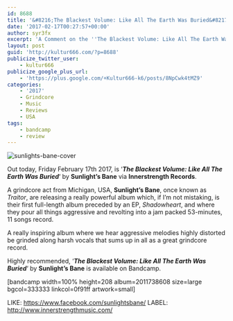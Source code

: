 ```yaml
---
id: 8688
title: '&#8216;The Blackest Volume: Like All The Earth Was Buried&#8217; by Sunlight&#8217;s Bane &#8211; A Comment'
date: '2017-02-17T00:27:57+00:00'
author: syr3fx
excerpt: 'A Comment on the ''The Blackest Volume: Like All The Earth Was Buried'' album by Sunlight''s Bane (2017).'
layout: post
guid: 'http://kultur666.com/?p=8688'
publicize_twitter_user:
    - kultur666
publicize_google_plus_url:
    - 'https://plus.google.com/+Kultur666-k6/posts/8NpCwk4tMZ9'
categories:
    - '2017'
    - Grindcore
    - Music
    - Reviews
    - USA
tags:
    - bandcamp
    - review
---
```


![sunlights-bane-cover](http://localhost:8080/wp-content/uploads/2017/02/sunlights-bane-cover.jpg)

Out today, Friday February 17th 2017, is ‘***The Blackest Volume: Like All The Earth Was Buried***‘ by **Sunlight’s Bane** via **Innerstrength Records**.

A grindcore act from Michigan, USA, **Sunlight’s Bane**, once known as *Traitor*, are releasing a really powerful album which, if I’m not mistaking, is their first full-length album preceded by an EP, *Shadowheart*, and where they pour all things aggressive and revolting into a jam packed 53-minutes, 11 songs record.

A really inspiring album where we hear aggressive melodies highly distorted be grinded along harsh vocals that sums up in all as a great grindcore record.

Highly recommended, ‘***The Blackest Volume: Like All The Earth Was Buried***‘ by **Sunlight’s Bane** is available on Bandcamp.

\[bandcamp width=100% height=208 album=2011738608 size=large bgcol=333333 linkcol=0f91ff artwork=small\]

LIKE: <https://www.facebook.com/sunlightsbane/>
LABEL: <http://www.innerstrengthmusic.com/>
